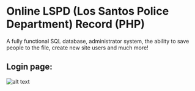 # Online LSPD (Los Santos Police Department) Record (PHP)
A fully functional SQL database, administrator system, the ability to save people to the file, create new site users and much more!

## Login page:
![alt text](https://github.com/elefelen/Online-LSPD-Record-PHP/blob/main/1.PNG)
